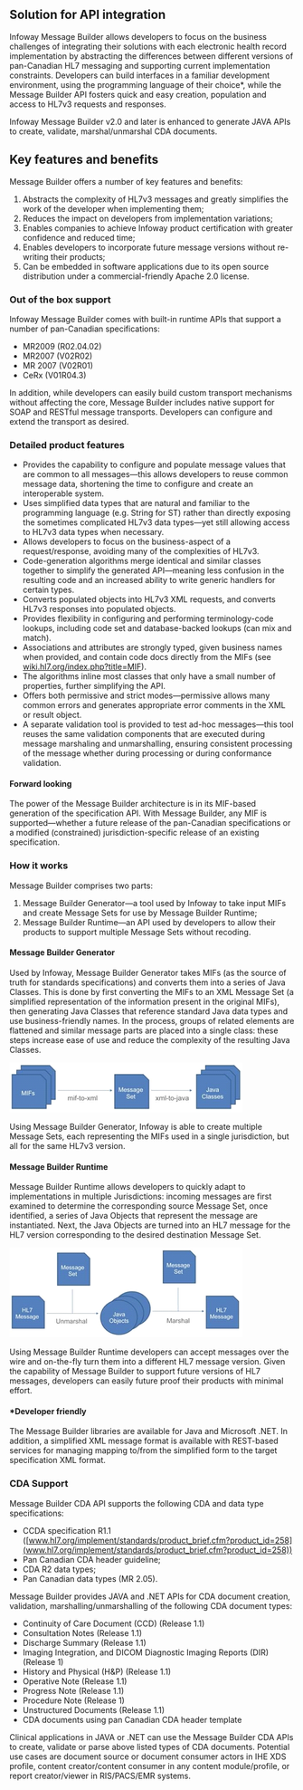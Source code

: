 ## Solution for API integration

Infoway Message Builder allows developers to focus on the business challenges of integrating their solutions with each electronic health record implementation by abstracting the differences between different versions of pan-Canadian HL7 messaging and supporting current implementation constraints. Developers can build interfaces in a familiar development environment, using the programming language of their choice*, while the Message Builder API fosters quick and easy creation, population and access to HL7v3 requests and responses.

Infoway Message Builder v2.0 and later is enhanced to generate JAVA APIs to create, validate, marshal/unmarshal CDA documents.

## Key features and benefits

Message Builder offers a number of key features and benefits:

1. Abstracts the complexity of HL7v3 messages and greatly simplifies the work of the developer when implementing them;
2. Reduces the impact on developers from implementation variations;
3. Enables companies to achieve Infoway product certification with greater confidence and reduced time;
4. Enables developers to incorporate future message versions without re-writing their products;
5. Can be embedded in software applications due to its open source distribution under a commercial-friendly Apache 2.0 license.

### Out of the box support

Infoway Message Builder comes with built-in runtime APIs that support a number of pan-Canadian specifications:

- MR2009 (R02.04.02)
- MR2007 (V02R02)
- MR 2007 (V02R01)
- CeRx (V01R04.3)

In addition, while developers can easily build custom transport mechanisms without affecting the core, Message Builder includes native support for SOAP and RESTful message transports. Developers can configure and extend the transport as desired.

### Detailed product features

- Provides the capability to configure and populate message values that are common to all messages—this allows developers to reuse common message data, shortening the time to configure and create an interoperable system.
- Uses simplified data types that are natural and familiar to the programming language (e.g. String for ST) rather than directly exposing the sometimes complicated HL7v3 data types—yet still allowing access to HL7v3 data types when necessary.
- Allows developers to focus on the business-aspect of a request/response, avoiding many of the complexities of HL7v3.
- Code-generation algorithms merge identical and similar classes together to simplify the generated API—meaning less confusion in the resulting code and an increased ability to write generic handlers for certain types.
- Converts populated objects into HL7v3 XML requests, and converts HL7v3 responses into populated objects.
- Provides flexibility in configuring and performing terminology-code lookups, including code set and database-backed lookups (can mix and match).
- Associations and attributes are strongly typed, given business names when provided, and contain code docs directly from the MIFs (see [wiki.hl7.org/index.php?title=MIF](wiki.hl7.org/index.php?title=MIF)).
- The algorithms inline most classes that only have a small number of properties, further simplifying the API.
- Offers both permissive and strict modes—permissive allows many common errors and generates appropriate error comments in the XML or result object.
- A separate validation tool is provided to test ad-hoc messages—this tool reuses the same validation components that are executed during message marshaling and unmarshalling, ensuring consistent processing of the message whether during processing or during conformance validation.

#### Forward looking

The power of the Message Builder architecture is in its MIF-based generation of the specification API. With Message Builder, any MIF is supported—whether a future release of the pan-Canadian specifications or a modified (constrained) jurisdiction-specific release of an existing specification. 

###  How it works

Message Builder comprises two parts:

1. Message Builder Generator—a tool used by Infoway to take input MIFs and create Message Sets for use by Message Builder Runtime;
2. Message Builder Runtime—an API used by developers to allow their products to support multiple Message Sets without recoding.

#### Message Builder Generator

Used by Infoway, Message Builder Generator takes MIFs (as the source of truth for standards specifications) and converts them into a series of Java Classes. This is done by first converting the MIFs to an XML Message Set (a simplified representation of the information present in the original MIFs), then generating Java Classes that reference standard Java data types and use business-friendly names. In the process, groups of related elements are flattened and similar message parts are placed into a single class: these steps increase ease of use and reduce the complexity of the resulting Java Classes.

![](etc/msg-flow.png)

Using Message Builder Generator, Infoway is able to create multiple Message Sets, each representing the MIFs used in a single jurisdiction, but all for the same HL7v3 version.

#### Message Builder Runtime

Message Builder Runtime allows developers to quickly adapt to implementations in multiple Jurisdictions: incoming messages are first examined to determine the corresponding source Message Set, once identified, a series of Java Objects that represent the message are instantiated. Next, the Java Objects are turned into an HL7 message for the HL7 version corresponding to the desired destination Message Set. 

![](etc/mbt-flow.png)

Using Message Builder Runtime developers can accept messages over the wire and on-the-fly turn them into a different HL7 message version. Given the capability of Message Builder to support future versions of HL7 messages, developers can easily future proof their products with minimal effort.

#### *Developer friendly

The Message Builder libraries are available for Java and Microsoft .NET. In addition, a simplified XML message format is available with REST-based services for managing mapping to/from the simplified form to the target specification XML format.

### CDA Support

Message Builder CDA API supports the following CDA and data type specifications:

- CCDA specification R1.1 ([www.hl7.org/implement/standards/product_brief.cfm?product_id=258](www.hl7.org/implement/standards/product_brief.cfm?product_id=258))
- Pan Canadian CDA header guideline;
- CDA R2 data types;
- Pan Canadian data types  (MR 2.05).

Message Builder provides  JAVA and .NET APIs for CDA document creation, validation, marshalling/unmarshalling of the following CDA document types:

- Continuity of Care Document (CCD) (Release 1.1)
- Consultation Notes (Release 1.1)
- Discharge Summary (Release 1.1)
- Imaging Integration, and DICOM Diagnostic Imaging Reports (DIR) (Release 1)
- History and Physical (H&P) (Release 1.1)
- Operative Note (Release 1.1)
- Progress Note (Release 1.1)
- Procedure Note (Release 1)
- Unstructured Documents (Release 1.1)
- CDA documents using pan Canadian CDA header template

Clinical applications in JAVA or .NET can use the Message Builder CDA APIs to create, validate or parse above listed types of CDA documents. Potential use cases are document source or document consumer actors in IHE XDS profile, content creator/content consumer in any content module/profile, or report creator/viewer in RIS/PACS/EMR systems.

